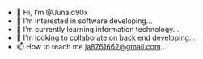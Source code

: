 - 👋 Hi, I’m @Junaid90x
- 👀 I’m interested in software developing...
- 🌱 I’m currently learning information technology...
- 💞️ I’m looking to collaborate on back end developing...
- 📫 How to reach me ja8761662@gmail.com...

<!---
Junaid90x/Junaid90x is a ✨ special ✨ repository because its `README.md` (this file) appears on your GitHub profile.
You can click the Preview link to take a look at your changes.
--->
